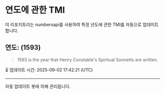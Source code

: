 
# 연도에 관한 TMI

이 리포지토리는 numbersapi를 사용하여 특정 년도에 관한 TMI를 자동으로 업데이트합니다.

## 연도: (1593)
> 1593 is the year that Henry Constable's Spiritual Sonnetts are written.

⏳ 업데이트 시간: 2025-09-02 17:42:21 (UTC)

---
자동 업데이트 봇에 의해 관리됩니다.
